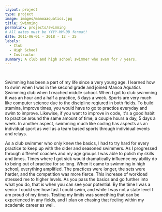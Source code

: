 ```yaml
---
layout: project
type: project
image: images/manoaaquatics.jpg
title: Swimming
permalink: projects/swimming
# All dates must be YYYY-MM-DD format!
date: 2011-06-01 - 2018 - 12 - 25
labels:
  - Club
  - High School
  - Instructor
summary: A club and high school swimmer who swam for 7 years.
---
```


<div class="ui small rounded images">
  <img class="ui image" src="">
  <img class="ui image" src="">
  <img class="ui image" src="">
  <img class="ui image" src="">
</div>

  Swimming has been a part of my life since a very young age. I learned how to swim when I was in the second grade and joined Manoa Aquatics Swimming club when I reached middle school. When I got to club swimming it was an hour and a half a practice, 5 days a week. Sports are very much like computer science due to the discipline reqiured in both fields. To build stamina, improve times, you would have to go to practice everyday and swim to improve. Likewise, if you want to improve in code, it's a good habit to practice around the same amount of time, a couple hours a day, 5 days a week. In another aspect, swimming much like coding has aspects as an individual sport as well as a team based sports through individual events and relays. 
  
  As a club swimmer who only knew the basics, I had to try hard for every practice to keep up with the older and seasoned swimmers. As I progressed through different coaches and my age groups I was able to polish my skills and times. Times where I got sick would dramatically influence my ability do to being out of practice for so long. When it came to swimming in high school, everything amplified. The practices were longer, the sets were harder, and the competition was more fierce. This increase of workload stressed me to higher levels. As you pass the basics and go further into what you do, that is when you can see your potential. By the time I was a senior I could see how fast I could swim, and while I was not a state level I am proud of my times. Testing my limits was something that can be experienced in any fields, and I plan on chasing that feeling within my academic career as well.




